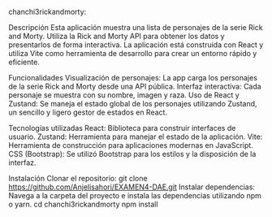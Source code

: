chanchi3rickandmorty:

Descripción
Esta aplicación muestra una lista de personajes de la serie Rick and Morty. Utiliza la Rick and Morty API para obtener los datos y presentarlos de forma interactiva. La aplicación está construida con React y utiliza Vite como herramienta de desarrollo para crear un entorno rápido y eficiente.

Funcionalidades
Visualización de personajes: La app carga los personajes de la serie Rick and Morty desde una API pública.
Interfaz interactiva: Cada personaje se muestra con su nombre, imagen y raza.
Uso de React y Zustand: Se maneja el estado global de los personajes utilizando Zustand, un sencillo y ligero gestor de estados en React.

Tecnologías utilizadas
React: Biblioteca para construir interfaces de usuario.
Zustand: Herramienta para manejar el estado de la aplicación.
Vite: Herramienta de construcción para aplicaciones modernas en JavaScript.
CSS (Bootstrap): Se utilizó Bootstrap para los estilos y la disposición de la interfaz.

Instalación
Clonar el repositorio:
git clone https://github.com/Anjelisahori/EXAMEN4-DAE.git
Instalar dependencias:
Navega a la carpeta del proyecto e instala las dependencias utilizando npm o yarn.
cd chanchi3rickandmorty
npm install
